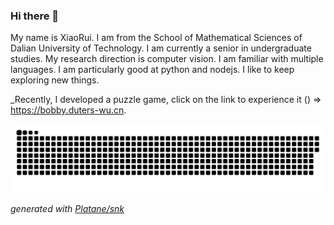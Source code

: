 ### Hi there 👋

My name is XiaoRui. I am from the School of Mathematical Sciences of Dalian University of Technology. I am currently a senior in undergraduate studies. My research direction is computer vision. I am familiar with multiple languages. I am particularly good at python and nodejs. I like to keep exploring new things.

_Recently, I developed a puzzle game, click on the link to experience it () => https://bobby.duters-wu.cn.

![github contribution grid snake animation](https://raw.githubusercontent.com/snapre/snapre/output/github-contribution-grid-snake.svg)

_generated with [Platane/snk](https://github.com/Platane/snk)_
